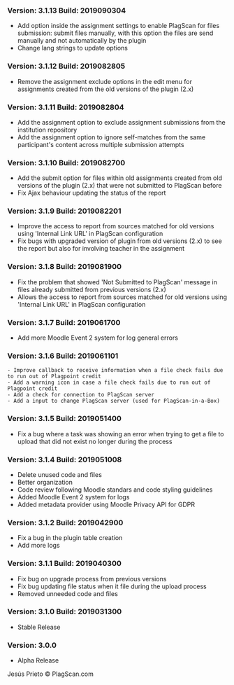### Version: 3.1.13 Build: 2019090304

- Add option inside the assignment settings to enable PlagScan for files submission: submit files manually, with this option the files are send manually and not automatically by the plugin
- Change lang strings to update options

### Version: 3.1.12 Build: 2019082805

- Remove the assignment exclude options in the edit menu for assignments created from the old versions of the plugin (2.x)

### Version: 3.1.11 Build: 2019082804

- Add the assignment option to exclude assignment submissions from the institution repository
- Add the assignment option to ignore self-matches from the same participant's content across multiple submission attempts

### Version: 3.1.10 Build: 2019082700

- Add the submit option for files within old assignments created from old versions of the plugin (2.x) that were not submitted to PlagScan before
- Fix Ajax behaviour updating the status of the report

### Version: 3.1.9 Build: 2019082201

- Improve the access to report from sources matched for old versions using 'Internal Link URL' in PlagScan configuration
- Fix bugs with upgraded version of plugin from old versions (2.x) to see the report but also for involving teacher in the assignment

### Version: 3.1.8 Build: 2019081900

- Fix the problem that showed 'Not Submitted to PlagScan' message in files already submitted from previous versions (2.x)
- Allows the access to report from sources matched for old versions using 'Internal Link URL' in PlagScan configuration

### Version: 3.1.7 Build: 2019061700

- Add more Moodle Event 2 system for log general errors

### Version: 3.1.6 Build: 2019061101

    - Improve callback to receive information when a file check fails due to run out of Plagpoint credit
    - Add a warning icon in case a file check fails due to run out of Plagpoint credit
    - Add a check for connection to PlagScan server
    - Add a input to change PlagScan server (used for PlagScan-in-a-Box)

### Version: 3.1.5 Build: 2019051400

- Fix a bug where a task was showing an error when trying to get a file to upload that did not exist no longer during the process

### Version: 3.1.4 Build: 2019051008

 - Delete unused code and files
 - Better organization
 - Code review following Moodle standars and code styling guidelines
 - Added Moodle Event 2 system for logs
 - Added metadata provider using Moodle Privacy API for GDPR

### Version: 3.1.2 Build: 2019042900

- Fix a bug in the plugin table creation
- Add more logs

### Version: 3.1.1 Build: 2019040300

- Fix bug on upgrade process from previous versions
- Fix bug updating file status when it file during the upload process
- Removed unneeded code and files

### Version: 3.1.0 Build: 2019031300

- Stable Release

### Version: 3.0.0 

- Alpha Release

Jesús Prieto © PlagScan.com
